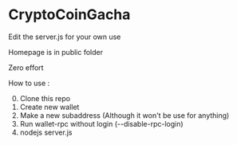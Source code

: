 # CryptoCoinGacha
 
Edit the server.js for your own use

Homepage is in public folder

Zero effort


How to use :

0. Clone this repo
1. Create new wallet
2. Make a new subaddress (Although it won't be use for anything)
3. Run wallet-rpc without login (--disable-rpc-login)
4. nodejs server.js
